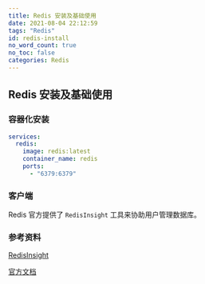 ```yaml
---
title: Redis 安装及基础使用
date: 2021-08-04 22:12:59
tags: "Redis"
id: redis-install
no_word_count: true
no_toc: false
categories: Redis
---
```


## Redis 安装及基础使用

### 容器化安装

```yaml
services:
  redis:
    image: redis:latest
    container_name: redis
    ports:
      - "6379:6379"
```

### 客户端

Redis 官方提供了 `RedisInsight` 工具来协助用户管理数据库。

### 参考资料

[RedisInsight](https://redis.com/redis-enterprise/redis-insight/#insight-form)

[官方文档](https://redis.io/docs/latest/get-started/)
